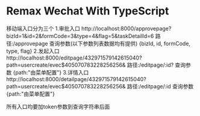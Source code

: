 # Remax Wechat With TypeScript

移动端入口分为三个
1.审批入口
http://localhost:8000/approvepage?bizId=1&id=2&formCode=3&type=4&flag=5&taskDetailId=6
路径:/approvepage
查询参数(以下参数列表数据均有提供)
{bizId, id, formCode, type, flag}
2.发起入口
http://localhost:8000/editpage/432971579142615040?path=usercreate/evec$405070783228256256&
路径:/editpage/:id?
查询参数
{path:"由菜单配置"}
3.详情入口
http://localhost:8000/detailpage/432971579142615040?path=usercreate/evec$405070783228256256&
路径:/editpage/:id
查询参数
{path:"由菜单配置"}

所有入口均要加token参数到查询字符串后面

